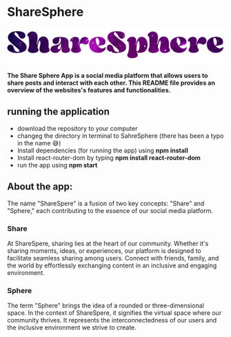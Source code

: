# ShareSphere

![logopic](./public/logopic.png)

**The Share Sphere App is a social media platform that allows users to share posts and interact with each other. This README file provides an overview of the websites's features and functionalities.**

## running the application

- download the repository to your computer
- changeg the directory in terminal to SahreSphere (there has been a typo in the name 😅)
- Install dependencies (for running the app) using **npm install**
- Install react-router-dom by typing **npm install react-router-dom**
- run the app using **npm start**

## About the app:

The name "ShareSpere" is a fusion of two key concepts: "Share" and "Sphere," each contributing to the essence of our social media platform.

### Share
At ShareSpere, sharing lies at the heart of our community. Whether it's sharing moments, ideas, or experiences, our platform is designed to facilitate seamless sharing among users. Connect with friends, family, and the world by effortlessly exchanging content in an inclusive and engaging environment.

### Sphere
The term "Sphere" brings the idea of a rounded or three-dimensional space. In the context of ShareSpere, it signifies the virtual space where our community thrives. It represents the interconnectedness of our users and the inclusive environment we strive to create.
